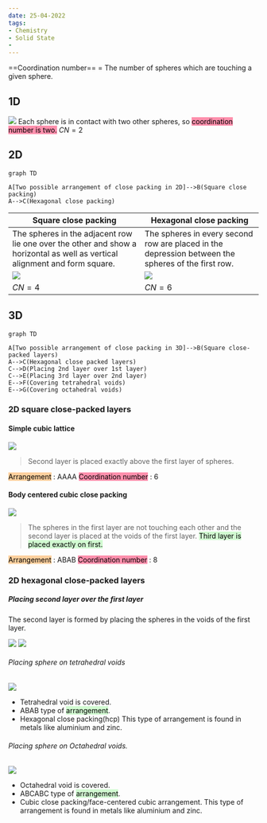 ```yaml
---
date: 25-04-2022
tags:
- Chemistry
- Solid State
- 
---
```


==Coordination number== = The number of spheres which are touching a given sphere.

## 1D
![](https://i.imgur.com/8Vkc9Me.png)
Each sphere is in contact with two other spheres, so <mark style="background: #FF5582A6;">coordination number is two.</mark> 
$CN=2$


## 2D
```mermaid
graph TD

A[Two possible arrangement of close packing in 2D]-->B(Square close packing)
A-->C(Hexagonal close packing)

```
| Square close packing                                                                                                        | Hexagonal close packing                                                                            |
| --------------------------------------------------------------------------------------------------------------------------- | -------------------------------------------------------------------------------------------------- |
| The spheres in the adjacent row lie one over the other and show a horizontal as well as vertical alignment and form square. | The spheres in every second row are placed in the depression between the spheres of the first row. |
| ![](https://i.imgur.com/TbzEj9G.png)                                                                                        | ![](https://i.imgur.com/4QeQ1ru.png)                                                                                                   |
| $CN=4$                                                                                                                      | $CN=6$                                                                                             |

## 3D
```mermaid
graph TD

A[Two possible arrangement of close packing in 3D]-->B(Square close-packed layers)
A-->C(Hexagonal close packed layers)
C-->D(Placing 2nd layer over 1st layer)
C-->E(Placing 3rd layer over 2nd layer)
E-->F(Covering tetrahedral voids)
E-->G(Covering octahedral voids)
```
### 2D square close-packed layers 
#### Simple cubic lattice
![](https://i.imgur.com/frHNdLP.png)

> Second layer is placed exactly above the first layer of spheres.

<mark style="background: #FFB86CA6;">Arrangement</mark> : AAAA
<mark style="background: #FF5582A6;">Coordination number</mark> : 6
#### Body centered cubic close packing
![](https://i.imgur.com/sPtpR2o.png)
> The spheres in the first layer are not touching each other and the second layer is placed at the voids of the first layer.
> <mark style="background: #BBFABBA6;">Third layer is placed exactly on first.</mark> 

<mark style="background: #FFB86CA6;">Arrangement</mark> : ABAB
<mark style="background: #FF5582A6;">Coordination number</mark> : 8
### 2D hexagonal close-packed layers 
##### Placing second layer over the first layer
The second layer is formed by placing the spheres in the voids of the first layer.

![](https://i.imgur.com/hSfRorR.png)
![](https://i.imgur.com/D7v6sU8.png)

###### Placing sphere on tetrahedral voids 
![](https://i.imgur.com/mD0hn9g.png)
- Tetrahedral void is covered.
- ABAB type of <mark style="background: #BBFABBA6;">arrangement</mark>.
- Hexagonal close packing(hcp)
This type of arrangement is found in metals like aluminium and zinc.
###### Placing sphere on Octahedral voids.
![](https://i.imgur.com/JfcEGdT.png)
- Octahedral void is covered.
- ABCABC type of <mark style="background: #BBFABBA6;">arrangement</mark>.
- Cubic close packing/face-centered cubic arrangement.
This type of arrangement is found in metals like aluminium and zinc.
